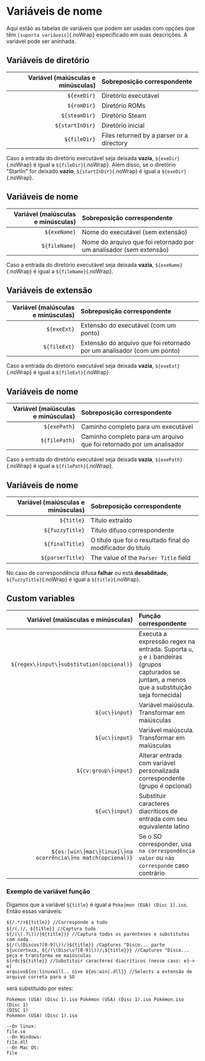 # Variáveis de nome

Aqui estão as tabelas de variáveis que podem ser usadas com opções que têm `[suporta variáveis]`{.noWrap} especificado em suas descrições. A variável pode ser aninhada.

## Variáveis de diretório

| Variável (maiúsculas e minúsculas) | Sobreposição correspondente               |
| ----------------------------------:|:----------------------------------------- |
|                        `${exeDir}` | Diretório executável                      |
|                        `${romDir}` | Diretório ROMs                            |
|                      `${steamDir}` | Diretório Steam                           |
|                    `${startInDir}` | Diretório inicial                         |
|                       `${fileDir}` | Files returned by a parser or a directory |

Caso a entrada do diretório executável seja deixada **vazia**, `${exeDir}`{.noWrap} é igual a `${fileDir}`{.noWrap}. Além disso, se o diretório "StartIn" for deixado **vazio**, `${startInDir}`{.noWrap} é igual a `${exeDir}`{.noWrap}.

## Variáveis de nome

| Variável (maiúsculas e minúsculas) | Sobreposição correspondente                                        |
| ----------------------------------:|:------------------------------------------------------------------ |
|                       `${exeName}` | Nome do executável (sem extensão)                                  |
|                      `${fileName}` | Nome do arquivo que foi retornado por um analisador (sem extensão) |

Caso a entrada do diretório executável seja deixada **vazia**, `${exeName}`{.noWrap} é igual a `${fileName}`{.noWrap}.

## Variáveis de extensão

| Variável (maiúsculas e minúsculas) | Sobreposição correspondente                                            |
| ----------------------------------:|:---------------------------------------------------------------------- |
|                        `${exeExt}` | Extensão do executável (com um ponto)                                  |
|                       `${fileExt}` | Extensão do arquivo que foi retornado por um analisador (com um ponto) |

Caso a entrada do diretório executável seja deixada **vazia**, `${exeExt}`{.noWrap} é igual a `${fileExt}`{.noWrap}.

## Variáveis de nome

| Variável (maiúsculas e minúsculas) | Sobreposição correspondente                                          |
| ----------------------------------:|:-------------------------------------------------------------------- |
|                       `${exePath}` | Caminho completo para um executável                                  |
|                      `${filePath}` | Caminho completo para um arquivo que foi retornado por um analisador |

Caso a entrada do diretório executável seja deixada **vazia**, `${exePath}`{.noWrap} é igual a `${filePath}`{.noWrap}.

## Variáveis de nome

| Variável (maiúsculas e minúsculas) | Sobreposição correspondente                                 |
| ----------------------------------:|:----------------------------------------------------------- |
|                         `${title}` | Título extraído                                             |
|                    `${fuzzyTitle}` | Título difuso correspondente                                |
|                    `${finalTitle}` | O título que foi o resultado final do modificador do título |
|                   `${parserTitle}` | The value of the `Parser Title` field                       |

No caso de correspondência difusa **falhar** ou está **desabilitado**, `${fuzzyTitle}`{.noWrap} é igual a `${title}`{.noWrap}.

## Custom variables

|                               Variável (maiúsculas e minúsculas) | Função correspondente                                                                                                                           |
| ----------------------------------------------------------------:|:----------------------------------------------------------------------------------------------------------------------------------------------- |
|                      `${regex\├input\├substitution(opcional)}` | Executa a expressão regex na entrada. Suporta `u`, `g` e `i` bandeiras (grupos capturados se juntam, a menos que a substituição seja fornecida) |
|                                                  `${uc\├input}` | Variável maiúscula. Transformar em maiúsculas                                                                                                   |
|                                                  `${uc\├input}` | Variável maiúscula. Transformar em maiúsculas                                                                                                   |
|                                            `${cv:group\├input}` | Alterar entrada com variável personalizada correspondente (grupo é opcional)                                                                    |
|                                                  `${uc\├input}` | Substituir caracteres diacríticos de entrada com seu equivalente latino                                                                         |
| `${os:[win\├mac\├linux]\├na ocorrência\├no match(opcional)}` | Se o SO corresponder, usa `na correspondência valor` ou `não corresponde` caso contrário                                                        |

### Exemplo de variável função

Digamos que a variável `${title}` é igual a `Poke├mon (EUA) (Disc 1).iso`. Então essas variáveis:

```
${/.*/➲${title}} //Corresponde a tudo
${/(.)/，${title}} //Captura tudo
${/(\(.?\))/├${title}├} //Captura todos os parênteses e substitutos com nada
${/(\(Discos?[0-9]\))/├${title}} /Captures "Disco... parte
${uccerteza, ${/(\(Disc\s?[0-9]\))/¡${title}}} //Captures "Disco... peça e transforma em maiúsculas
${rdc├${title}} //Substituir caracteres diacríticos (nesse caso: e├-> e)
arquivo${os:linuxwill.. oive ${os:win|.dll}} //Selects a extensão de arquivo correta para o SO
```

será substituído por estes:

```
Pokémon (USA) (Disc 1).iso Pokémon (USA) (Disc 1).iso Pokémon.iso
(Disc 1)
(DISC 1)
Pokemon (USA) (Disc 1).iso

--On linux:
file.so
--On Windows:
file.dll
--On Mac OS:
file
```
